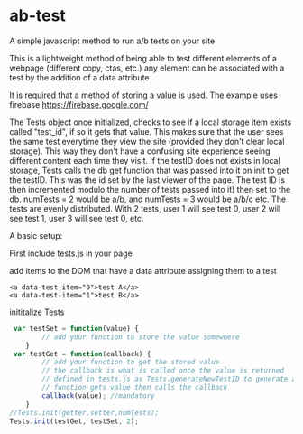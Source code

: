 # ab-test
A simple javascript method to run a/b tests on your site

This is a lightweight method of being able to test different elements of a webpage (different copy, ctas, etc.)
any element can be associated with a test by the addition of a data attribute.

It is required that a method of storing a value is used. The example uses firebase https://firebase.google.com/

The Tests object once initialized, checks to see if a local storage item exists called "test_id", if so it gets that value. This makes sure that the user sees the same test everytime they view the site (provided they don't clear local storage). This way they don't have a confusing site experience seeing different content each time they visit. If the testID does not exists in local storage, Tests calls the db get function that was passed into it on init to get the testID. This was the id set by the last viewer of the page. The test ID is then incremented modulo the number of tests passed into it) then set to the db. numTests = 2 would be a/b, and numTests = 3 would be a/b/c etc. The tests are evenly distributed. With 2 tests, user 1 will see test 0, user 2 will see test 1, user 3 will see test 0, etc.

A basic setup:

First include tests.js in your page


add items to the DOM that have a data attribute assigning them to a test

```
<a data-test-item="0">test A</a>
<a data-test-item="1">test B</a>
```

inititalize Tests
```javascript
 var testSet = function(value) {
        // add your function to store the value somewhere
    }
 var testGet = function(callback) {
    	// add your function to get the stored value
    	// the callback is what is called once the value is returned
    	// defined in tests.js as Tests.generateNewTestID to generate a new id from the retrieved one
    	// function gets value then calls the callback
    	callback(value); //mandatory
    }
//Tests.init(getter,setter,numTests);
Tests.init(testGet, testSet, 2);
```

